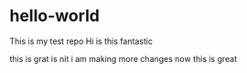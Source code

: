 # hello-world
This is my test repo
Hi is this fantastic

this is grat is nit
i am making more changes now this is great

